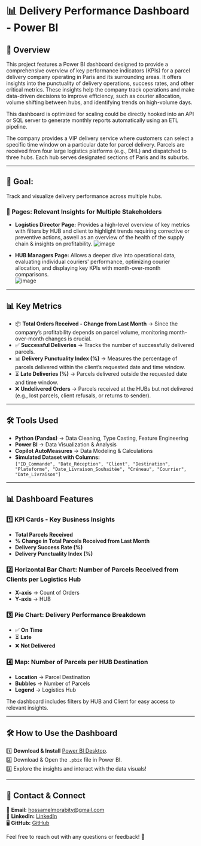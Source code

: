 # **📊 Delivery Performance Dashboard - Power BI**  

## 📌 **Overview**  

This project features a Power BI dashboard designed to provide a comprehensive overview of key performance indicators (KPIs) for a parcel delivery company operating in Paris and its surrounding areas. It offers insights into the punctuality of delivery operations, success rates, and other critical metrics. These insights help the company track operations and make data-driven decisions to improve efficiency, such as courier allocation, volume shifting between hubs, and identifying trends on high-volume days.  

This dashboard is optimized for scaling could be directly hooked into an API or SQL server to generate monthly reports automatically using an ETL pipeline.

The company provides a VIP delivery service where customers can select a specific time window on a particular date for parcel delivery. Parcels are received from four large logistics platforms (e.g., DHL) and dispatched to three hubs. Each hub serves designated sections of Paris and its suburbs.  

---

## **🎯 Goal:**  
Track and visualize delivery performance across multiple hubs.  

### **📄 Pages: Relevant Insights for Multiple Stakeholders**  
- **Logistics Director Page:** Provides a high-level overview of key metrics with filters by HUB and client to highlight trends requiring corrective or preventive actions, aswell as an overview of the health of the supply chain & insights on profitability.
  ![image](https://github.com/user-attachments/assets/506b7aaa-5a76-4e9f-ace1-b55a95f2264c)

- **HUB Managers Page:** Allows a deeper dive into operational data, evaluating individual couriers' performance, optimizing courier allocation, and displaying key KPIs with month-over-month comparisons.  
  ![image](https://github.com/user-attachments/assets/7f249056-af13-406a-9198-d6f05a62a5b7)

---

## **📊 Key Metrics**  
- 📦 **Total Orders Received - Change from Last Month** → Since the company’s profitability depends on parcel volume, monitoring month-over-month changes is crucial.  
- ✅ **Successful Deliveries** → Tracks the number of successfully delivered parcels.  
- 📊 **Delivery Punctuality Index (%)** → Measures the percentage of parcels delivered within the client’s requested date and time window.  
- ⏳ **Late Deliveries (%)** → Parcels delivered outside the requested date and time window.  
- ❌ **Undelivered Orders** → Parcels received at the HUBs but not delivered (e.g., lost parcels, client refusals, or returns to sender).  

---

## **🛠 Tools Used**  
- **Python (Pandas)** → Data Cleaning, Type Casting, Feature Engineering  
- **Power BI** → Data Visualization & Analysis  
- **Copilot AutoMeasures** → Data Modeling & Calculations  
- **Simulated Dataset with Columns:**  
  `["ID_Commande", "Date_Réception", "Client", "Destination", "Plateforme", "Date_Livraison_Souhaitée", "Créneau", "Courrier", "Date_Livraison"]`  

---

## **📊 Dashboard Features**  

### **1️⃣ KPI Cards - Key Business Insights**  
- **Total Parcels Received**  
- **% Change in Total Parcels Received from Last Month**  
- **Delivery Success Rate (%)**  
- **Delivery Punctuality Index (%)**  

### **2️⃣ Horizontal Bar Chart: Number of Parcels Received from Clients per Logistics Hub**  
- **X-axis** → Count of Orders  
- **Y-axis** → HUB  

### **3️⃣ Pie Chart: Delivery Performance Breakdown**  
- ✅ **On Time**  
- ⏳ **Late**  
- ❌ **Not Delivered**  

### **4️⃣ Map: Number of Parcels per HUB Destination**  
- **Location** → Parcel Destination  
- **Bubbles** → Number of Parcels  
- **Legend** → Logistics Hub  

The dashboard includes filters by HUB and Client for easy access to relevant insights.  

---

## **🛠 How to Use the Dashboard**  
1️⃣ **Download & Install** [Power BI Desktop](https://powerbi.microsoft.com/).  
2️⃣ Download & Open the `.pbix` file in Power BI.  
3️⃣ Explore the insights and interact with the data visuals!  

---

## **📩 Contact & Connect**  
📧 **Email:** hossamelmorabity@gmail.com  
🔗 **LinkedIn:** [LinkedIn](https://www.linkedin.com/in/hossam-el-morabity-a90316227/)  
🖥 **GitHub:** [GitHub](https://github.com/hossam-elm)  

Feel free to reach out with any questions or feedback! 🚀  
